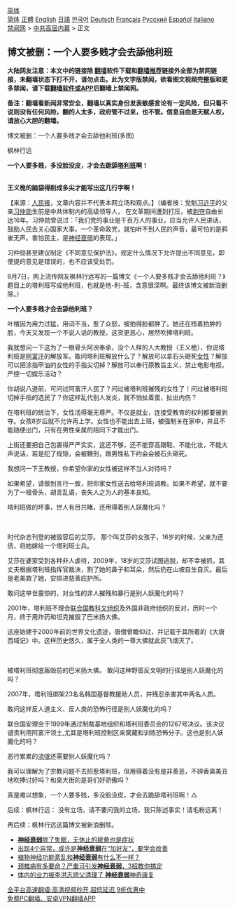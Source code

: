  <!-- 面包屑导航 --> <div class="breadcrumb"><!-- GTranslate: https://gtranslate.io/ -->  <div class="switcher notranslate">  <div class="selected">  <a href="#" onclick="return false;"> 简体</a>  </div>  <div class="option">  <a href="https://www.bannedbook.org" onclick="doGTranslate('zh-CN|zh-CN');jQuery('div.switcher div.selected a').html(jQuery(this).html());return false;" title="简体中文" class="nturl selected"> 简体</a>  <a href="https://www.bannedbook.org/zh-tw/" onclick="doGTranslate('zh-CN|zh-TW');jQuery('div.switcher div.selected a').html(jQuery(this).html());return false;" title="繁體中文" class="nturl"> 正體</a>  <a href="https://www.bannedbook.org/en/" onclick="doGTranslate('zh-CN|en');jQuery('div.switcher div.selected a').html(jQuery(this).html());return false;" title="English" class="nturl"> English</a>  <a href="https://www.bannedbook.org/ja/" onclick="doGTranslate('zh-CN|ja');jQuery('div.switcher div.selected a').html(jQuery(this).html());return false;" title="日本語" class="nturl"> 日語</a>  <a href="https://www.bannedbook.org/ko/" onclick="doGTranslate('zh-CN|ko');jQuery('div.switcher div.selected a').html(jQuery(this).html());return false;" title="한국어" class="nturl"> 한국어</a>  <a href="https://www.bannedbook.org/de/" onclick="doGTranslate('zh-CN|de');jQuery('div.switcher div.selected a').html(jQuery(this).html());return false;" title="Deutsch" class="nturl"> Deutsch</a>  <a href="https://www.bannedbook.org/fr/" onclick="doGTranslate('zh-CN|fr');jQuery('div.switcher div.selected a').html(jQuery(this).html());return false;" title="Français" class="nturl"> Français</a>  <a href="https://www.bannedbook.org/ru/" onclick="doGTranslate('zh-CN|ru');jQuery('div.switcher div.selected a').html(jQuery(this).html());return false;" title="Русский" class="nturl"> Русский</a>  <a href="https://www.bannedbook.org/es/" onclick="doGTranslate('zh-CN|es');jQuery('div.switcher div.selected a').html(jQuery(this).html());return false;" title="Español" class="nturl"> Español</a>  <a href="https://www.bannedbook.org/it/" onclick="doGTranslate('zh-CN|it');jQuery('div.switcher div.selected a').html(jQuery(this).html());return false;" title="Italiano" class="nturl"> Italiano</a>  </div>  </div>      <div class='breadcrumb-sub'><!-- Breadcrumb NavXT 6.3.0 --> <a href="https://www.bannedbook.org/" class="home">禁闻网</a> &gt; <a href="https://www.bannedbook.org/bnews/ccpdope/" class="category">中共高层内幕</a> &gt; 正文</div></div><h2>博文被删：一个人要多贱才会去舔他利班</h2> <p class="notice"><b>大陆网友注意：本文中的链接除 <a href="https://github.com/bannedbook/fanqiang" >翻墙</a>软件下载和<a href="https://github.com/killgcd/justmysocks/blob/master/README.md">翻墙推荐</a>链接外全部为禁网链接，未翻墙状态下打不开，请勿点击。此为文字版禁闻，欲看图文视频完整版和更多禁闻，请下载<a href="https://github.com/bannedbook/fanqiang">翻墙软件或APP</a>后翻墙上禁闻网。</p><p>备注：翻墙看新闻非常安全，翻墙以真实身份发表敏感言论有一定风险，但只看不说则没有任何风险，翻的人太多，政府管不过来，也不管。信息自由是天赋人权，请放心大胆的翻墙。</b></p>  <div class="entry"> <p>博文被删：一个人要多贱才会去舔他利班(多图)</p> <p>	枫林行远</p> <p><a target=_blank href=https://www.renminbao.com/rmb/article_images/2021/08/15/210815taliban01.jpg></a></p> <p><b>一个人要多贱，多没脸没皮，才会去跪舔<a href="https://www.bannedbook.org/bnews/tag/%e5%a1%94%e5%88%a9%e7%8f%ad/" class="st_tag internal_tag" rel="tag" title="标签 塔利班 下的日志">塔利班</a>啊！</b><br /> <br /><a target=_blank href=https://i1.wp.com/www.renminbao.com/rmb/article_images/2021/08/13/210813taliban04.jpg></a></p> <p><b>王义桅的脑袋得削成多尖才能写出这几行字啊！</b></p> <p>【来源：<span class='wp_keywordlink_affiliate'><a href="https://renminbao.com/" title="人民报" target="_blank">人民报</a></span>，文章内容并不代表本网立场和观点。】（编者按：党魁<a href="https://www.bannedbook.org/bnews/tag/%e4%b9%a0%e8%bf%91%e5%b9%b3/" class="st_tag internal_tag" rel="tag" title="标签 习近平 下的日志">习近平</a>的父亲<a href="https://www.bannedbook.org/bnews/tag/%e4%b9%a0%e4%bb%b2%e5%8b%8b/" class="st_tag internal_tag" rel="tag" title="标签 习仲勋 下的日志">习仲勋</a>生前是中共体制内的高级领导人， 在文革期间遭到打压，被<span class='wp_keywordlink'><a href="https://www.bannedbook.org/forum2/topic21.html" title="《剥夺》 黄建民 著" target="_blank">剥夺</a></span>自由长达16年。习仲勋曾说过：「我们党的事业是千百万人的事业，应当允许人民讲话，鼓励人民去关心国家大事。一个革命政党，就怕听不到人民的声音，最可怕的是鸦雀无声。害怕民主，是<a href="https://www.bannedbook.org/bnews/tag/%e7%a5%9e%e7%bb%8f%e8%a1%b0%e5%bc%b1/" class="st_tag internal_tag" rel="tag" title="标签 神经衰弱 下的日志">神经衰弱</a>的表现。」</p> <p>习仲勋甚至建议制定《不同意见保护法》，规定什么情况下允许提出不同意见，即使提的意见是错误的，也不应该受处罚。</p> <p>8月7日，网上流传网友枫林行远写的一篇博文《一个人要多贱才会去舔他利班？》题目上的塔利班写成他利班，也就是他-利-班，含意很深啊。最终该博文被新浪删除。）</p>  <p><b>一个人要多贱才会去舔他利班？</b></p> <p>叶檀因为用力过猛，用词不当，惹了众怒，被拍得脸都肿了。她还在捂着拍肿的脸，今天又发现一个不说人话的教授。这货更恶心，居然吹捧塔利班。</p> <p>我就想问一下这为了一根骨头阿谀奉承，没个人样的人大教授（王义桅），你说塔利班是<a href="https://www.bannedbook.org/bnews/tag/%e9%98%bf%e5%af%8c%e6%b1%97/" class="st_tag internal_tag" rel="tag" title="标签 阿富汗 下的日志">阿富汗</a>的解放军。敢问塔利班解放什么了？解放可以拿石头砸死<a href="https://www.bannedbook.org/bnews/tag/%e5%a5%b3%e6%80%a7/" class="st_tag internal_tag" rel="tag" title="标签 女性 下的日志">女性</a>？解放可以把涂指甲油的女性的手指尖切掉？解放可以奉行原教旨主义，禁止电影电视，严控一切娱乐活动？</p> <p>你胡说八道前，可问过阿富汗人民了？问过被塔利班摧残的女性了！问过被塔利班切掉手指的选民了？你这样乱代别人发炎，就不怕扯着蛋，扯出内伤？</p> <p>在塔利班的统治下，女性活得毫无尊严。不仅是就业，连接受教育的权利都要被剥夺。女孩8岁后就不允许再上学。女性也不能出去上班，被强制关在家中，并且不能随便出门，只有在男性亲属的陪同下才能出门。</p> <p>上街还要把自己包裹得严严实实，这还不够，还不能穿高跟鞋、不能化妆，不能大声说话，若是犯了规矩，会被鞭刑，跟男性私下约会会被石头砸死。</p> <p>我想问一下王教授，你希望你家的女性被这样不当人对待吗？</p> <p>如果希望，请做到言行一致，把你家女性送去给塔利班调教。如果不希望，就不要为了一根骨头，胡言乱语，丧失人之为人的基本良知。</p>  <p>塔利班做的坏事，世人有目共睹，还用得着别人妖魔化吗？</p> <p><a target=_blank href=https://www.renminbao.com/rmb/article_images/2021/08/13/210813taliban05.jpg></a><br /> <br />时代杂志刊登的被毁容后的艾莎。 那个叫艾莎的女孩子，16岁的时候，父亲为还债，将她嫁给一个塔利班士兵。</p> <p>艾莎在婆家受到各种非人虐待，2009年，18岁的艾莎试图逃脱，却不幸被抓，其丈夫根据塔利班指挥官裁决，割了她的鼻子和耳朵，然后扔在山坡自生自灭。最后是老美救了她，安排进慈善庇护所。</p> <p>敢问这举世震惊的，对女性的非人摧残和暴行是别人妖魔化的吗？</p> <p>2001年，塔利班不理会<a href="https://www.bannedbook.org/bnews/tag/%e8%81%94%e5%90%88%e5%9b%bd/" class="st_tag internal_tag" rel="tag" title="标签 联合国 下的日志">联合国</a><a href="https://www.bannedbook.org/bnews/tag/%E6%95%99%E7%A7%91%E6%96%87%E7%BB%84%E7%BB%87/" class="st_tag internal_tag" rel="tag" title="标签 教科文组织 下的日志">教科文组织</a>及外国非政府组织的反对，历时一个月，终于用炸药和坦克摧毁了巴米扬大佛。</p> <p>这座始建于2000年前的世界文化遗迹，唐僧曾瞻仰过，并记载于其所着的《大唐西域记》中。这样历史悠久，属于全人类的一尊大佛就此灰飞烟灭了。</p> <p><a target=_blank href=https://www.renminbao.com/rmb/article_images/2021/08/13/210813taliban06.jpg></a><br /> <br />被塔利班彻底轰毁前的巴米扬大佛。 敢问这种野蛮反文明的行径是别人妖魔化的吗？</p> <p>2007年，塔利班绑架23名名韩国基督教援助人员，并残忍杀害其中两名人质。</p>  <p>敢问这样反人道主义、反人类的恐怖行径是别人妖魔化的吗？</p> <p>联合国安理会于1999年通过制裁基地组织和塔利班委员会的1267号决议。该决议谴责利用阿富汗领土,尤其是塔利班控制区来窝藏和训练恐怖分子。这也是别人妖魔化的吗？</p> <p>恶行累累的<span class='wp_keywordlink'><a href="https://www.bannedbook.org/forum11/topic282.html" title="禁片：评中国共产党的流氓本性" target="_blank">流氓</a></span>还需要别人妖魔化吗？</p> <p>我可以理解为了宗教问题不去招惹塔利班，但用得着没有是非善恶，不辨香臭美丑地吹捧讨好吗？和臭大街的是哥们好骄傲吗？</p> <p>真是难以想象，一个人要多贱，多没脸没皮，才会去跪舔塔利班啊！△</p> <p>后续：枫林行远： 没有立场，请不要问我的立场，我只陈述事实！请毛粉远离！</p> <p>再后续：枫林行远这篇博文被新浪删除。</p> <p><a target=_blank href=https://i1.wp.com/www.renminbao.com/rmb/article_images/2021/08/16/210816taliban01.jpg></a></p>  <ul class='op-related-articles' title='相关阅读'> <li><a href='https://www.bannedbook.org/bnews/comments/20210716/1588409.html' target='_blank'><b>神经衰弱</b>除了失眠，无休止的疲惫也是症状</a></li> <li><a href='https://www.bannedbook.org/bnews/health/20210530/1556484.html' target='_blank'>出现4个异常，或许是<b>神经衰弱</b>在“加好友”，要学会改善</a></li> <li><a href='https://www.bannedbook.org/bnews/health/20190828/1181791.html' target='_blank'>植物神经功能紊乱和<b>神经衰弱</b>有什么不一样？</a></li> <li><a href='https://www.bannedbook.org/bnews/cnnews/20180629/964281.html' target='_blank'>颈椎病有多要命？严重可引发<b>神经衰弱</b>，3招教你搞定</a></li> <li><a href='https://www.bannedbook.org/bnews/aomi/supernatural/20171201/826891.html' target='_blank'>体内的业力被李洪志师父清理了 <b>神经衰弱</b>神奇康复</a></li> </ul> <p class="texttj"> <a href="https://github.com/bannedbook/fanqiang/wiki/V2ray%E6%9C%BA%E5%9C%BA" target="_blank">全平台高速翻墙:高清视频秒开,超低延迟,9折优惠中</a><br/> <a href="https://github.com/bannedbook/fanqiang/wiki/%E7%A6%81%E9%97%BB%E7%BD%91%E5%AE%89%E5%8D%93%E7%BF%BB%E5%A2%99%E6%96%B0%E9%97%BBAPP" target="_blank">免费PC翻墙、安卓VPN翻墙APP</a></p><p><b></b></p><a name='sharetosocial'></a>  <div style="margin-bottom:5px;padding-bottom:5px;clear:both"> <div id="archive-pix-1" class="banner-ads"> <!-- AuctionX Display platform tag START --> <div id="26318x728x90x621x_ADSLOT2" clicktrack="%%CLICK_URL_ESC%%"></div> <!-- AuctionX Display platform tag END --> </div> <div id="archive-pix-2" class="banner-ads"> <!-- AuctionX Display platform tag START --> <div id="26315x300x250x621x_ADSLOT2" clicktrack="%%CLICK_URL_ESC%%"></div> <!-- AuctionX Display platform tag END --> </div> </div>  <div id="archive-pix-1" class="banner-ads"> <!-- AuctionX Display platform tag START --> <div id="26318x728x90x621x_ADSLOT3" clicktrack="%%CLICK_URL_ESC%%"></div> <!-- AuctionX Display platform tag END --> </div> </div><!--END ENTRY--> 